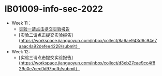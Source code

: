 # IB01009-info-sec-2022

- Week 11： 
  - [实验一请点击提交实验报告](https://workspace.jianguoyun.com/inbox/collect/e173dff8c3d94b519df2eae115c3d2b1/submit)
  - [实验二请点击提交实验报告](https://workspace.jianguoyun.com/inbox/collect/8a6ae943d6c94e7aaac4a92defee4228/submit）
- Week 12:
  - [实验三请点击提交实验报告](https://workspace.jianguoyun.com/inbox/collect/d3eb27cae9cc4f829c0e7cec0d97bcfb/submit）
